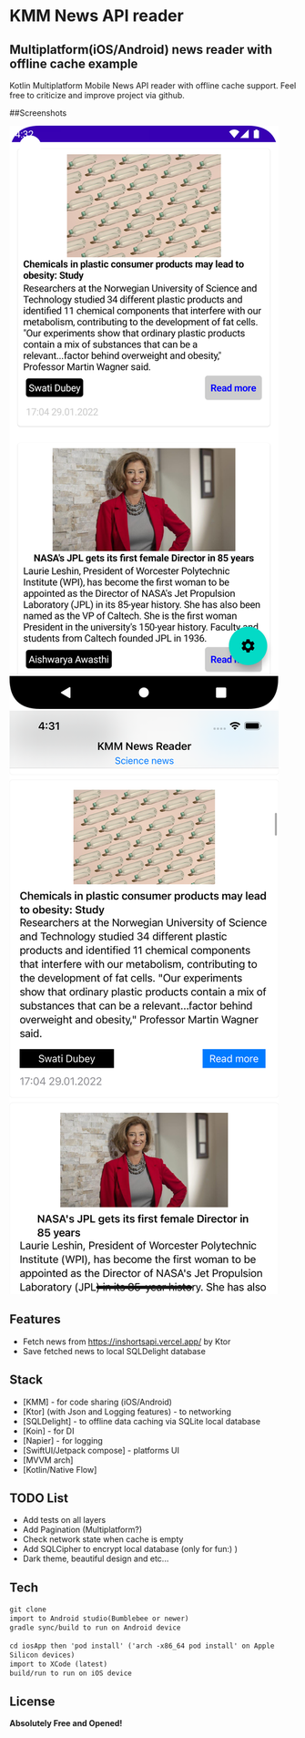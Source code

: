 # KMM News API reader
## Multiplatform(iOS/Android) news reader with offline cache example

Kotlin Multiplatform Mobile News API reader with offline cache support.
Feel free to criticize and improve project via github.

##Screenshots

![alt text](./android.png)
![alt text](./ios.png)

## Features
- Fetch news from https://inshortsapi.vercel.app/ by Ktor
- Save fetched news to local SQLDelight database

## Stack
- [KMM] - for code sharing (iOS/Android)
- [Ktor] (with Json and Logging features) - to networking
- [SQLDelight] - to offline data caching via SQLite local database
- [Koin] - for DI
- [Napier] - for logging
- [SwiftUI/Jetpack compose] - platforms UI
- [MVVM arch]
- [Kotlin/Native Flow]

## TODO List
- Add tests on all layers
- Add Pagination (Multiplatform?)
- Check network state when cache is empty
- Add SQLCipher to encrypt local database (only for fun:) )
- Dark theme, beautiful design and etc...

## Tech
    git clone
    import to Android studio(Bumblebee or newer)
    gradle sync/build to run on Android device
    
    cd iosApp then 'pod install' ('arch -x86_64 pod install' on Apple Silicon devices)
    import to XCode (latest)
    build/run to run on iOS device
## License
**Absolutely Free and Opened!**
